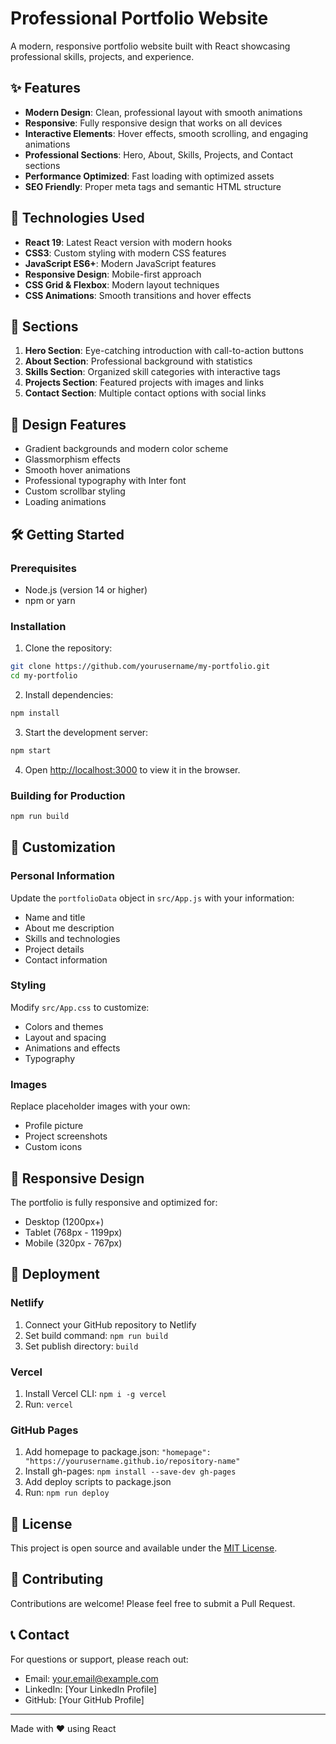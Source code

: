 # Professional Portfolio Website

A modern, responsive portfolio website built with React showcasing professional skills, projects, and experience.

## ✨ Features

- **Modern Design**: Clean, professional layout with smooth animations
- **Responsive**: Fully responsive design that works on all devices
- **Interactive Elements**: Hover effects, smooth scrolling, and engaging animations
- **Professional Sections**: Hero, About, Skills, Projects, and Contact sections
- **Performance Optimized**: Fast loading with optimized assets
- **SEO Friendly**: Proper meta tags and semantic HTML structure

## 🚀 Technologies Used

- **React 19**: Latest React version with modern hooks
- **CSS3**: Custom styling with modern CSS features
- **JavaScript ES6+**: Modern JavaScript features
- **Responsive Design**: Mobile-first approach
- **CSS Grid & Flexbox**: Modern layout techniques
- **CSS Animations**: Smooth transitions and hover effects

## 📱 Sections

1. **Hero Section**: Eye-catching introduction with call-to-action buttons
2. **About Section**: Professional background with statistics
3. **Skills Section**: Organized skill categories with interactive tags
4. **Projects Section**: Featured projects with images and links
5. **Contact Section**: Multiple contact options with social links

## 🎨 Design Features

- Gradient backgrounds and modern color scheme
- Glassmorphism effects
- Smooth hover animations
- Professional typography with Inter font
- Custom scrollbar styling
- Loading animations

## 🛠️ Getting Started

### Prerequisites

- Node.js (version 14 or higher)
- npm or yarn

### Installation

1. Clone the repository:
```bash
git clone https://github.com/yourusername/my-portfolio.git
cd my-portfolio
```

2. Install dependencies:
```bash
npm install
```

3. Start the development server:
```bash
npm start
```

4. Open [http://localhost:3000](http://localhost:3000) to view it in the browser.

### Building for Production

```bash
npm run build
```

## 📝 Customization

### Personal Information
Update the `portfolioData` object in `src/App.js` with your information:

- Name and title
- About me description
- Skills and technologies
- Project details
- Contact information

### Styling
Modify `src/App.css` to customize:
- Colors and themes
- Layout and spacing
- Animations and effects
- Typography

### Images
Replace placeholder images with your own:
- Profile picture
- Project screenshots
- Custom icons

## 📱 Responsive Design

The portfolio is fully responsive and optimized for:
- Desktop (1200px+)
- Tablet (768px - 1199px)
- Mobile (320px - 767px)

## 🚀 Deployment

### Netlify
1. Connect your GitHub repository to Netlify
2. Set build command: `npm run build`
3. Set publish directory: `build`

### Vercel
1. Install Vercel CLI: `npm i -g vercel`
2. Run: `vercel`

### GitHub Pages
1. Add homepage to package.json: `"homepage": "https://yourusername.github.io/repository-name"`
2. Install gh-pages: `npm install --save-dev gh-pages`
3. Add deploy scripts to package.json
4. Run: `npm run deploy`

## 📄 License

This project is open source and available under the [MIT License](LICENSE).

## 🤝 Contributing

Contributions are welcome! Please feel free to submit a Pull Request.

## 📞 Contact

For questions or support, please reach out:
- Email: your.email@example.com
- LinkedIn: [Your LinkedIn Profile]
- GitHub: [Your GitHub Profile]

---

Made with ❤️ using React
